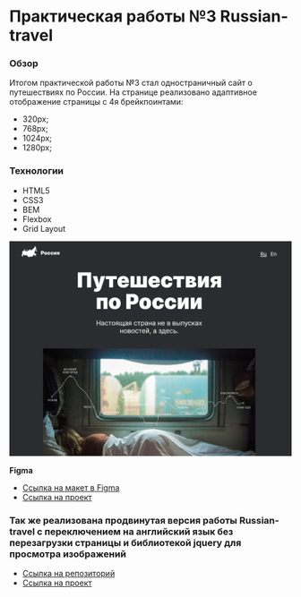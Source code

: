 # Практическая работы №3 Russian-travel

### Обзор
Итогом практической работы №3 стал одностраничный сайт о путешествиях по России.
На странице реализовано адаптивное отображение страницы с 4я брейкпоинтами:
* 320px;
* 768px;
* 1024px;
* 1280px;



### Технологии
* HTML5
* CSS3
* BEM
* Flexbox
* Grid Layout




![Превью проекта](./Scr.jpg)


**Figma**

* [Ссылка на макет в Figma](https://www.figma.com/file/5S2WSbEFL6awjVWJ0NWL8Q/Sprint-3_-Russia-_-desktop-mobile?node-id=28503%3A0)
* [Ссылка на проект](https://wizzyjj.github.io/russian-travel/)













### Так же реализована продвинутая версия работы Russian-travel с переключением на английский язык без перезагрузки страницы и библиотекой jquery для просмотра изображений

* [Ссылка на репозиторий](https://github.com/wizzyjj/russian_travel_en_ru_jquery)
* [Ссылка на проект](https://wizzyjj.github.io/russian-travel/)


